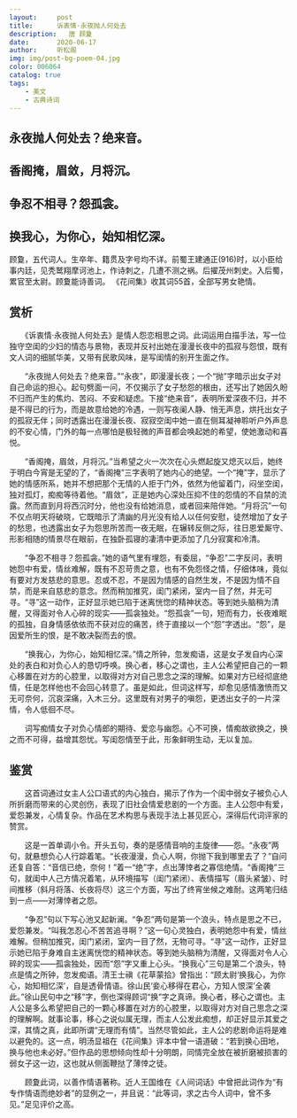 ```yaml
---
layout:     post
title:      诉衷情·永夜抛人何处去
description:   唐 顾夐
date:       2020-06-17
author:     听松阁
img: img/post-bg-poem-04.jpg
color: 006064
catalog: true
tags:
    - 美文
    - 古典诗词
---
```



## 永夜抛人何处去？绝来音。
## 香阁掩，眉敛，月将沉。
## 争忍不相寻？怨孤衾。
## 换我心，为你心，始知相忆深。



顾敻，五代词人。生卒年、籍贯及字号均不详。前蜀王建通正(916)时，以小臣给事内廷，见秃鹫翔摩诃池上，作诗刺之，几遭不测之祸。后擢茂州刺史。入后蜀，累官至太尉。顾夐能诗善词。 《花间集》收其词55首，全部写男女艳情。



## 赏析

　　《诉衷情·永夜抛人何处去》是情人怨恋相思之词。此词运用白描手法，写一位独守空闺的少妇的情态与景物，表现并反衬出她在漫漫长夜中的孤寂与怨恨，既有文人词的细腻华美，又带有民歌风味，是写闺情的别开生面之作。

　　“永夜抛人何处去？绝来音。”“永夜”，即漫漫长夜；一个“抛”字暗示出女子对自己命运的担心。起句劈面一问，不仅揭示了女子愁怨的根由，还写出了她因久盼不归而产生的焦灼、苦闷、不安和疑虑。下接“绝来音”，表明所爱深夜不归，并不是不得已的行为，而是故意给她的冷遇，一则写夜阑人静、悄无声息，烘托出女子的孤寂无伴；同时透露出在漫漫长夜、寂寂空闺中她一直在侧耳凝神聆听户外声息的不安心情，门外的每一点哪怕是极轻微的声音都会唤起她的希望，使她激动和喜悦。

　　“香阁掩，眉敛，月将沉。”当希望之火一次次在心头燃起旋又熄灭以后，她终于明白今宵是无望的了，“香阁掩”三字表明了她内心的绝望。一个“掩”字，显示了她的情感所系，她并不想把那个无情的人拒于门外，依然为他留着门，闷坐空闺，独对孤灯，痴痴等待着他。“眉敛”，正是她内心深处压抑不住的怨情的不自禁的流露。然而直到月将西沉时分，他也没有给她消息，或者回来陪伴她。“月将沉”一句不仅点明天将破晓，它既暗示了清幽的月光没有给人以任何安慰，徒然增加了女子的愁思，也透露出女子为怨思所苦而一夜无眠，在辗转反侧之际，往日恩爱厮守、形影相随的情景尽在眼前，在独卧孤寝的凄清中更添加了几分寂寞和冷清。

　　“争忍不相寻？怨孤衾。”她的语气里有埋怨，有委屈，“争忍”二字反问，表明她怨中有爱，情丝难解，既有不忍苛贵之意，也有不免怨怪之情，仔细体味，竟似有要对方发慈悲的意思。忍或不忍，不是因为情感的自然生发，不是因为情不自禁，而是来自慈悲的意念。然而稍加推究，闺门紧闭，室内一目了然，并无可寻。“寻”这一动作，正好显示她已陷于迷离恍惚的精神状态。等到她头脑稍为清醒，又得面对令人心碎的现实——孤衾独处。“怨孤衾”一句，短而有力，长夜难眠的孤独，自身情感依依而不获对应的痛苦，终于直接以一个“怨”字透出。“怨”，是因爱所生的恨，是不敢决裂而去的恨。

　　“换我心，为你心，始知相忆深。”情之所钟，忽发痴语，这是女子发自内心深处的表白和对负心人的恳切呼唤。换心者，移心之谓也，主人公希望把自己的一颗心移置在对方的心腔里，以取得对方对自己思念之深的理解。如果对方已经彻底绝情，任是怎样他也不会回心转意了。虽是如此，但词这样写，却愈见感情激愤而又无可奈何，沉哀深痛，入木三分。这里既有对男子的嗔怨，更透出女子的一片深情，令人低徊不尽。

　　词写痴情女子对负心情郎的期待、爱恋与幽怨。心不可换，情痴故欲换之，换之而不可得，益增其怨忧。写闺怨情至于此，形象鲜明生动，无以复加。





## 鉴赏

　　这首词通过女主人公口语式的内心独白，揭示了作为一个闺中弱女子被负心人所折磨而带来的心灵创伤，表现了旧社会情爱悲剧的一个方面。主人公怨中有爱，爱怨兼发，心情复杂。作品在艺术构思与表现手法上甚见匠心，深得后代词评家的赞赏。

　　这是一首单调小令。开头五句，奏的是感情音响的主旋律——怨。“永夜”两句，就悬想负心人行踪着笔。“长夜漫漫，负心人啊，你抛下我到哪里去了？”自问还复自答：“音信已绝，奈何！”着一“绝”字，点出薄悻者之寡信绝情。“香阁掩”三句，就闺中人己方情况着笔，从环境描写（闺门紧闭）、表情描写（眉头紧皱）、时间推移（斜月将落、长夜将尽）这三个方面，写出了终宵坐候之难耐。这两笔归结到一点——对薄悻者之怨。

　　“争忍”句以下写心池又起新澜。“争忍”两句是第一个浪头，特点是思之不已，爱怨兼发。“叫我怎忍心不苦苦追寻啊？”这一句心灵独白，表明她怨中有爱，情丝难解。但稍加推究，闺门紧闭，室内一目了然，无物可寻。“寻”这一动作，正好显示她已陷于身难自主迷离恍惚的精神状态。等到她头脑稍为清醒，又得面对令人心碎的现实——孤衾独处，因而“怨”字又重上心头。“换我心”三句是第二个浪头，特点是情之所钟，忽发痴语。清王士禛《花草蒙拾》曾指出：“顾太尉‘换我心，为你心，始知相忆深’，自是透骨情语。徐山民‘妾心移得在君心，方知人恨深’全袭此。”徐山民句中之“移”字，倒也深得顾词“换”字之真谛。换心者，移心之谓也。主人公是多么希望把自己的一颗心移置在对方的心腔里，以取得对方对自己思念之深的理解啊。就事论事，移心之说似属无理，而主人公发此痴想，却正好显示其爱之深，其情之真，此即所谓“无理而有情”。当然尽管如此，主人公的悲剧命运将是难以避免的。这一点，明汤显祖在《花间集》评本中曾一语道破：“若到换心田地，换与他也未必好。”但作品的思想倾向性却十分明朗，同情完全放在被折磨被损害的弱女子这一边，这也就从侧面鞭挞了薄悻之徒。

　　顾夐此词，以善作情语著称。近人王国维在《人间词话》中曾把此词作为“有专作情语而绝妙者”的显例之一，并且说：“此等词，求之古今人词中，曾不多见。”足见评价之高。

